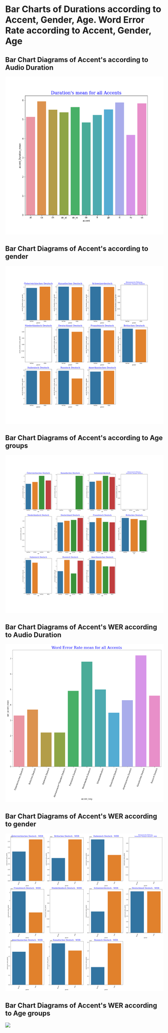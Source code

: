 
# Bar Charts of Durations according to Accent, Gender, Age. Word Error Rate according to Accent, Gender, Age 
## Bar Chart Diagrams of Accent's according to Audio Duration
![](plotBarDiagrams_Accent_Duration111.png)
## Bar Chart Diagrams of Accent's according to gender
![](plotBarDiagramsAccent_gender.png)
## Bar Chart Diagrams of Accent's according to Age groups
![](plotBarDiagramsAccent_age.png) 
## Bar Chart Diagrams of Accent's WER according to Audio Duration
![](plotBarDiagrams_Accent_WER.png)
## Bar Chart Diagrams of Accent's WER according to gender
![](plotBarDiagrams_Accent_WER_gender.png)
## Bar Chart Diagrams of Accent's WER according to Age groups
![](plotBarDiagrams_Accent_WER_age.png)
